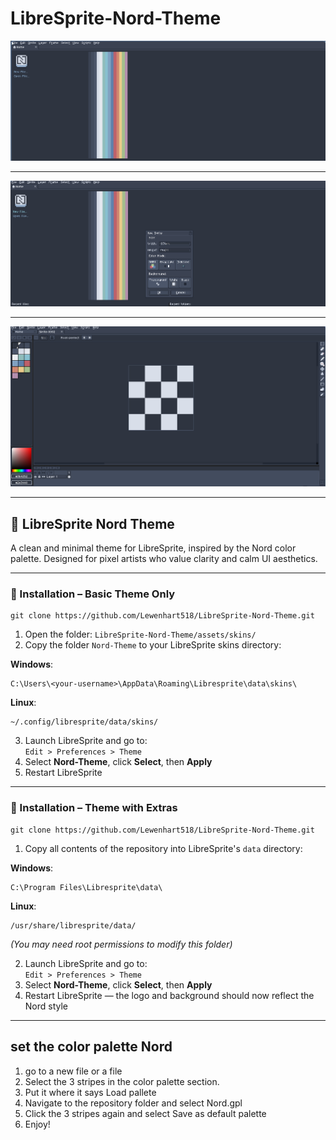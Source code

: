 # LibreSprite-Nord-Theme

![Main Menu With Extras](preview/main-menu.png)

---

![New Document Ui](preview/new-document.png)

---

![Document](preview/document.png)

---

## 🧊 LibreSprite Nord Theme

A clean and minimal theme for LibreSprite, inspired by the Nord color palette. Designed for pixel artists who value clarity and calm UI aesthetics.

---

### 🔧 Installation – Basic Theme Only

```
git clone https://github.com/Lewenhart518/LibreSprite-Nord-Theme.git
```

1. Open the folder: `LibreSprite-Nord-Theme/assets/skins/`
2. Copy the folder `Nord-Theme` to your LibreSprite skins directory:

**Windows**:  
```
C:\Users\<your-username>\AppData\Roaming\Libresprite\data\skins\
```

**Linux**:  
```
~/.config/libresprite/data/skins/
```

3. Launch LibreSprite and go to:  
   `Edit > Preferences > Theme`  
4. Select **Nord-Theme**, click **Select**, then **Apply**
5. Restart LibreSprite

---

### 🚀 Installation – Theme with Extras

```
git clone https://github.com/Lewenhart518/LibreSprite-Nord-Theme.git
```

1. Copy all contents of the repository into LibreSprite's `data` directory:

**Windows**:  
```
C:\Program Files\Libresprite\data\
```

**Linux**:  
```
/usr/share/libresprite/data/
```
*(You may need root permissions to modify this folder)*

2. Launch LibreSprite and go to:  
   `Edit > Preferences > Theme`  
3. Select **Nord-Theme**, click **Select**, then **Apply**
4. Restart LibreSprite — the logo and background should now reflect the Nord style

---

## **set the color palette Nord**

1. go to a new file or a file
2. Select the 3 stripes in the color palette section.
3. Put it where it says Load pallete
4. Navigate to the repository folder and select Nord.gpl
5. Click the 3 stripes again and select Save as default palette
6. Enjoy!
